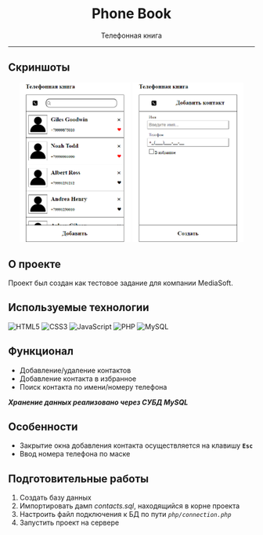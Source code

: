<div align="center">
    <h1>Phone Book</h1>
    <p>Телефонная книга</p>
</div>

---

## Скриншоты
<div align="center">
<img src="./screenshots/main.png" alt="main" width="45%"/>
<img src="./screenshots/add.png" alt="add" width="45%"/>
</div>

## О проекте
Проект был создан как тестовое задание для компании MediaSoft.

## Используемые технологии
![HTML5](https://img.shields.io/badge/html5-%23E34F26.svg?style=for-the-badge&logo=html5&logoColor=white) ![CSS3](https://img.shields.io/badge/css3-%231572B6.svg?style=for-the-badge&logo=css3&logoColor=white) ![JavaScript](https://img.shields.io/badge/javascript-%23323330.svg?style=for-the-badge&logo=javascript&logoColor=%23F7DF1E) ![PHP](https://img.shields.io/badge/php-%23777BB4.svg?style=for-the-badge&logo=php&logoColor=white) ![MySQL](https://img.shields.io/badge/mysql-%2300f.svg?style=for-the-badge&logo=mysql&logoColor=white)

## Функционал
- Добавление/удаление контактов
- Добавление контакта в избранное
- Поиск контакта по имени/номеру телефона

***Хранение данных реализовано через СУБД MySQL***

## Особенности
- Закрытие окна добавления контакта осуществляется на клавишу **`Esc`**
- Ввод номера телефона по маске

## Подготовительные работы
1. Создать базу данных
2. Импортировать дамп *contacts.sql*, находящийся в корне проекта
3. Настроить файл подключения к БД по пути *`php/connection.php`*
4. Запустить проект на сервере